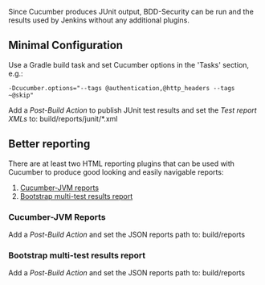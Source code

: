 Since Cucumber produces JUnit output, BDD-Security can be run and the results used by Jenkins without any additional plugins.

## Minimal Configuration
Use a Gradle build task and set Cucumber options in the 'Tasks' section, e.g.:

    -Dcucumber.options="--tags @authentication,@http_headers --tags ~@skip"

Add a _Post-Build Action_ to publish JUnit test results and set the _Test report XMLs_ to: build/reports/junit/*.xml 

## Better reporting
There are at least two HTML reporting plugins that can be used with Cucumber to produce good looking and easily navigable reports:

1. [Cucumber-JVM reports](https://github.com/jenkinsci/cucumber-reports-plugin)
2. [Bootstrap multi-test results report](https://wiki.jenkins-ci.org/display/JENKINS/Bootstraped+Multi+Test+Results+Report)

### Cucumber-JVM Reports
Add a _Post-Build Action_ and set the JSON reports path to: build/reports

### Bootstrap multi-test results report
Add a _Post-Build Action_ and set the JSON reports path to: build/reports

